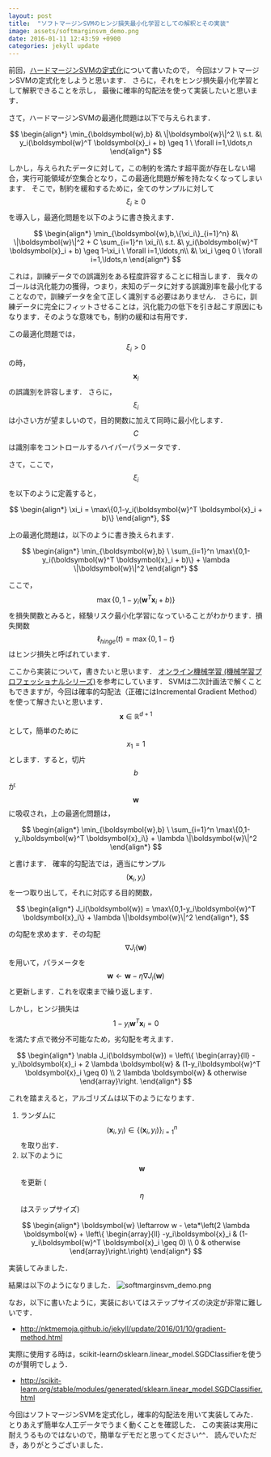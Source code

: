 ```yaml
---
layout: post
title:  "ソフトマージンSVMのヒンジ損失最小化学習としての解釈とその実装"
image: assets/softmarginsvm_demo.png
date: 2016-01-11 12:43:59 +0900
categories: jekyll update
---
```

前回，[ハードマージンSVMの定式化][previous]について書いたので，
今回はソフトマージンSVMの定式化をしようと思います．
さらに，それをヒンジ損失最小化学習として解釈できることを示し，
最後に確率的勾配法を使って実装したいと思います．

さて，ハードマージンSVMの最適化問題は以下で与えられます．

$$
\begin{align*}
\min_{\boldsymbol{w},b} &\ \|\boldsymbol{w}\|^2 \\
s.t. &\ y_i(\boldsymbol{w}^T \boldsymbol{x}_i + b) \geq 1 \ \forall i=1,\ldots,n
\end{align*}
$$

しかし，与えられたデータに対して，この制約を満たす超平面が存在しない場合，実行可能領域が空集合となり，この最適化問題が解を持たなくなってしまいます．
そこで，制約を緩和するために，全てのサンプルに対して$$\xi_i \geq 0$$を導入し，最適化問題を以下のように書き換えます．

$$
\begin{align*}
\min_{\boldsymbol{w},b,\{\xi_i\}_{i=1}^n} &\ \|\boldsymbol{w}\|^2 + C \sum_{i=1}^n \xi_i\\
s.t. &\ y_i(\boldsymbol{w}^T \boldsymbol{x}_i + b) \geq 1-\xi_i \ \forall i=1,\ldots,n\\
&\ \xi_i \geq 0 \ \forall i=1,\ldots,n
\end{align*}
$$

これは，訓練データでの誤識別をある程度許容することに相当します．
我々のゴールは汎化能力の獲得，つまり，未知のデータに対する誤識別率を最小化することなので，訓練データを全て正しく識別する必要はありません．
さらに，訓練データに完全にフィットさせることは，汎化能力の低下を引き起こす原因にもなります．そのような意味でも，制約の緩和は有用です．

この最適化問題では，$$\xi_i>0$$の時，$$ \boldsymbol{x}_i $$の誤識別を許容します．
さらに，$$\xi_i$$は小さい方が望ましいので，目的関数に加えて同時に最小化します．
$$C$$は識別率をコントロールするハイパーパラメータです．

さて，ここで，$$\xi_i$$を以下のように定義すると，

$$
\begin{align*}
\xi_i = \max\{0,1-y_i(\boldsymbol{w}^T \boldsymbol{x}_i + b)\}
\end{align*},
$$

上の最適化問題は，以下のように書き換えられます．

$$
\begin{align*}
\min_{\boldsymbol{w},b} \ \sum_{i=1}^n \max\{0,1-y_i(\boldsymbol{w}^T \boldsymbol{x}_i + b)\} + \lambda \|\boldsymbol{w}\|^2
\end{align*}
$$

ここで，$$ \max\{0,1-y_i(\boldsymbol{w}^T \boldsymbol{x}_i + b)\} $$を損失関数とみると，経験リスク最小化学習になっていることがわかります．損失関数$$\ell_{hinge}(t) = \max\{0,1-t\}$$はヒンジ損失と呼ばれています．

ここから実装について，書きたいと思います．
<a rel="nofollow" href="http://www.amazon.co.jp/gp/product/406152903X/ref=as_li_ss_tl?ie=UTF8&camp=247&creative=7399&creativeASIN=406152903X&linkCode=as2&tag=nettodesyuu00-22" target="_blank">オンライン機械学習 (機械学習プロフェッショナルシリーズ)</a><img src="http://ir-jp.amazon-adsystem.com/e/ir?t=nettodesyuu00-22&l=as2&o=9&a=406152903X" width="1" height="1" border="0" alt="" style="border:none !important; margin:0px !important;" />を参考にしています．
SVMは二次計画法で解くこともできますが，今回は確率的勾配法（正確にはIncremental Gradient Method）を使って解きたいと思います．
$$ \boldsymbol{x} \in \mathbb{R}^{d+1} $$ として，簡単のために $$ x_1 = 1 $$とします．すると，切片$$b$$が$$ \boldsymbol{w} $$に吸収され，上の最適化問題は，

$$
\begin{align*}
\min_{\boldsymbol{w},b} \ \sum_{i=1}^n \max\{0,1-y_i\boldsymbol{w}^T \boldsymbol{x}_i\} + \lambda \|\boldsymbol{w}\|^2
\end{align*}
$$

と書けます．
確率的勾配法では，適当にサンプル$$(\boldsymbol{x}_i,y_i)$$を一つ取り出して，それに対応する目的関数，

$$
\begin{align*}
J_i(\boldsymbol{w}) = \max\{0,1-y_i\boldsymbol{w}^T \boldsymbol{x}_i\} + \lambda \|\boldsymbol{w}\|^2
\end{align*},
$$

の勾配を求めます．その勾配$$\nabla J_i(\boldsymbol{w})$$を用いて，パラメータを$$ \boldsymbol{w} \leftarrow \boldsymbol{w} - \eta\nabla J_i(\boldsymbol{w}) $$と更新します．これを収束まで繰り返します．

しかし，ヒンジ損失は$$ 1-y_i\boldsymbol{w}^T \boldsymbol{x}_i = 0$$を満たす点で微分不可能なため，劣勾配を考えます．

$$
\begin{align*}
\nabla J_i(\boldsymbol{w}) = \left\{
\begin{array}{ll}
-y_i\boldsymbol{x}_i + 2 \lambda \boldsymbol{w} & (1-y_i\boldsymbol{w}^T \boldsymbol{x}_i \geq 0) \\
2 \lambda \boldsymbol{w} & otherwise
\end{array}\right.
\end{align*}
$$

これを踏まえると，アルゴリズムは以下のようになります．

1. ランダムに$$(\boldsymbol{x}_i,y_i) \in \{(\boldsymbol{x}_i,y_i)\}_{i=1}^n $$を取り出す．  
2. 以下のように$$ \boldsymbol{w} $$を更新 ($$\eta$$はステップサイズ)

$$
\begin{align*}
\boldsymbol{w} \leftarrow
w - \eta*\left(2 \lambda \boldsymbol{w} + 
\left\{
\begin{array}{ll}
-y_i\boldsymbol{x}_i & (1-y_i\boldsymbol{w}^T \boldsymbol{x}_i \geq 0) \\
0 & otherwise
\end{array}\right.\right)
\end{align*}
$$

実装してみました．
<script src="https://gist.github.com/nktmemoja/15c7120a873f6195ee86.js"></script>

結果は以下のようになりました．
![softmarginsvm_demo.png]({{nktmemo.github.io}}/assets/softmarginsvm_demo.png)

なお，以下に書いたように，実装においてはステップサイズの決定が非常に難しいです．

- http://nktmemoja.github.io/jekyll/update/2016/01/10/gradient-method.html

実際に使用する時は，scikit-learnのsklearn.linear_model.SGDClassifierを使うのが賢明でしょう．

- http://scikit-learn.org/stable/modules/generated/sklearn.linear_model.SGDClassifier.html

今回はソフトマージンSVMを定式化し，確率的勾配法を用いて実装してみた．
とりあえず簡単な人工データでうまく動くことを確認した．
この実装は実用に耐えうるものではないので，簡単なデモだと思ってください^^．
読んでいただき，ありがとうございました．

[previous]: http://nktmemoja.github.io/jekyll/update/2016/01/07/hardmarginsvmformulation.html
[result]: assets/softmarginsvm_demo.png
